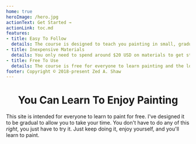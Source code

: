 ```yaml
---
home: true
heroImage: /hero.jpg
actionText: Get Started →
actionLink: toc.md
features:
- title: Easy To Follow
  details: The course is designed to teach you painting in small, gradual, logical steps.
- title: Inexpensive Materials
  details: You only need to spend around $20 USD on materials to get started.
- title: Free To Use
  details: The course is free for everyone to learn painting and the love of making art.
footer: Copyright © 2018-present Zed A. Shaw
---
```


<h1 style="text-align: center">You Can Learn To Enjoy Painting</h1>

This site is intended for everyone to learn to paint for free.  I've designed it to be gradual to allow you to take your time.  You don't have to do any of this *right*, you just have to try it.  Just keep doing it, enjoy yourself, and you'll learn to paint.  


